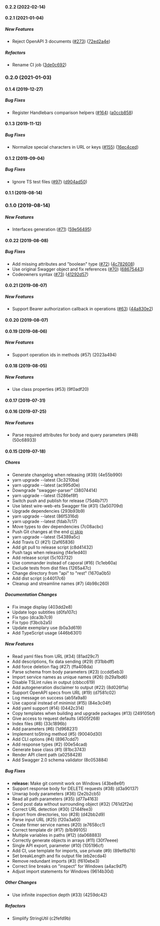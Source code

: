 #### 0.2.2 (2022-02-14)

#### 0.2.1 (2021-01-04)

##### New Features

- Reject OpenAPI 3 documents ([#273](https://github.com/welovecoding/swaxios/pull/273)) ([72ed2a4e](https://github.com/welovecoding/swaxios/commit/72ed2a4eb63e933f0ba5f4b68b9c835363480ae4))

##### Refactors

- Rename CI job ([3de0c692](https://github.com/welovecoding/swaxios/commit/3de0c6927895035795f5bf27aec3d8c33d819182))

### 0.2.0 (2021-01-03)

#### 0.1.4 (2019-12-27)

##### Bug Fixes

- Register Handlebars comparison helpers ([#164](https://github.com/welovecoding/swaxios/pull/164)) ([a0ccb858](https://github.com/welovecoding/swaxios/commit/a0ccb858f5b5ec5ec4e7b4605c27abff410c0b97))

#### 0.1.3 (2019-11-12)

##### Bug Fixes

- Normalize special characters in URL or keys ([#155](https://github.com/welovecoding/swaxios/pull/155)) ([16ec4ced](https://github.com/welovecoding/swaxios/commit/16ec4ced4af92ddacd3d9eabb55c88bfb6857733))

#### 0.1.2 (2019-09-04)

##### Bug Fixes

- Ignore TS test files ([#97](https://github.com/welovecoding/swaxios/pull/97)) ([d904ad50](https://github.com/welovecoding/swaxios/commit/d904ad50270da291e34fe7220ea2e930cc6e8346))

#### 0.1.1 (2019-08-14)

### 0.1.0 (2019-08-14)

##### New Features

- Interfaces generation ([#71](https://github.com/welovecoding/swaxios/pull/71)) ([59e56495](https://github.com/welovecoding/swaxios/commit/59e56495eaf4841ebd0f241543171d8dd041dac9))

#### 0.0.22 (2019-08-08)

##### Bug Fixes

- Add missing attributes and "boolean" type ([#72](https://github.com/welovecoding/swaxios/pull/72)) ([4c782608](https://github.com/welovecoding/swaxios/commit/4c78260822f25e28d5b4a92b9c85364892cc6251))
- Use original Swagger object and fix references ([#70](https://github.com/welovecoding/swaxios/pull/70)) ([68675443](https://github.com/welovecoding/swaxios/commit/68675443a724bfae842b8fdce9d3082bfe2912ff))
- Codeowners syntax ([#73](https://github.com/welovecoding/swaxios/pull/73)) ([41292d57](https://github.com/welovecoding/swaxios/commit/41292d57380c86936dd78ad39b7d20fd53bae7ab))

#### 0.0.21 (2019-08-07)

##### New Features

- Support Bearer authorization callback in operations ([#63](https://github.com/welovecoding/swaxios/pull/63)) ([44a830e2](https://github.com/welovecoding/swaxios/commit/44a830e27470c3b4f9350dac2b13530391e02bf9))

#### 0.0.20 (2019-08-07)

#### 0.0.19 (2019-08-06)

##### New Features

- Support operation ids in methods (#57) (2023a494)

#### 0.0.18 (2019-08-05)

##### New Features

- Use class properties (#53) (9f0adf20)

#### 0.0.17 (2019-07-31)

#### 0.0.16 (2019-07-25)

##### New Features

- Parse required attributes for body and query parameters (#48) (50c68933)

#### 0.0.15 (2019-07-18)

##### Chores

- Generate changelog when releasing (#39) (4e55b990)
- yarn upgrade --latest (3c3210ba)
- yarn upgrade --latest (ac995d0e)
- Downgrade "swagger-parser" (38074414)
- yarn upgrade --latest (5286ef8f)
- Switch push and publish for release (75d4b717)
- Use latest wire-web-ets Swagger file (#31) (3a50709d)
- Upgrade dependencies (293b93b9)
- yarn upgrade --latest (86f5316d)
- yarn upgrade --latest (fdab7c17)
- Move types to dev dependencies (7c08acbc)
- Push Git changes at the end [ci skip](0464ea5c)
- yarn upgrade --latest (54389a5c)
- Add Travis CI (#21) (2af65836)
- Add git pull to release script (c8d41432)
- Push tags when releasing (f4e1ed40)
- Add release script (5c103732)
- Use commander instead of caporal (#16) (1c1eb60a)
- Exclude tests from dist files (1265a47c)
- Change directory from "api" to "rest" (1670a0b5)
- Add dist script (c44017c6)
- Cleanup and streamline names (#7) (4b98c260)

##### Documentation Changes

- Fix image display (403dd2e8)
- Update logo subtitles (d0fa107c)
- Fix typo (dca3b7c9)
- Fix typo (f3bcb2a5)
- Update exemplary use (b0a3d619)
- Add TypeScript usage (446b6301)

##### New Features

- Read yaml files from URL (#34) (81ad29c7)
- Add descriptions, fix data sending (#29) (f31bbdff)
- Add force deletion flag (#27) (ffa408da)
- Parse schema from body parameters (#23) (ccdd5eb3)
- Import service names as unique names (#26) (b29a1bd6)
- Disable TSLint rules in output (cbbcc619)
- Add autogeneration disclaimer to output (#22) (8d026f1a)
- Support OpenAPI specs from URL (#19) (d7581c02)
- Log message on success (ab5fa9a8)
- Use caporal instead of minimist (#15) (84e3c04f)
- Add yaml support (#14) (0442c314)
- Copy templates when building and upgrade packages (#13) (249105bf)
- Give access to request defaults (4505f268)
- Index files (#8) (33c1896b)
- Add parameters (#6) (1d968231)
- Implement toString method (#5) (90040d30)
- Add CLI options (#4) (8967cdd7)
- Add response types (#2) (00e54cad)
- Generate base class (#1) (81bc3743)
- Render API client path (a0258428)
- Add Swagger 2.0 schema validator (8c053884)

##### Bug Fixes

- **release:** Make git commit work on Windows (43be8e6f)
- Support response body for DELETE requests (#38) (d3a90137)
- Unwrap body parameters (#36) (2e2b2cb5)
- Read all path parameters (#35) (d77a4163)
- Send post data without surrounding object (#32) (761d2f2e)
- Correct URL detection (#30) (2144fee3)
- Export from directories, too (#28) (d42bb2d9)
- Parse input URL (#25) (f20a3a60)
- Create firmer service names (#20) (e7658cc1)
- Correct template dir (#17) (b1b99105)
- Multiple variables in paths (#12) (da068883)
- Correctly generate objects in arrays (#11) (30f7eeee)
- Single API export, parameter (#10) (105196cf)
- Add CI, use template for imports, use private (#9) (89ef8d78)
- Set breakLength and fix output file (eb2ecda4)
- Remove redundant imports (#3) (f610ebe3)
- Correct line breaks on "inspect" for Windows (a4ac9d7f)
- Adjust import statements for Windows (9614b30d)

##### Other Changes

- Use infinite inspection depth (#33) (4259dc42)

##### Refactors

- Simplify StringUtil (c2fefd9b)
